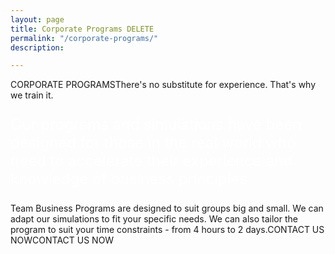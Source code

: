 ```yaml
---
layout: page
title: Corporate Programs DELETE
permalink: "/corporate-programs/"
description: 

---
```

CORPORATE PROGRAMSThere's no substitute for experience.
That's why we train it.
<p style="color: #fff; font-size: 24px;">Our programs and simulations have been designed for those in the real world who need to accelerate their experience and knowledge of business principles.</p>
Team Business Programs are designed to suit groups big and small. We can adapt our simulations to fit your specific needs. We can also tailor the program to suit your time constraints - from 4 hours to 2 days.CONTACT US NOWCONTACT US NOW